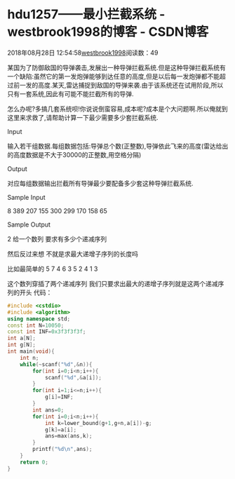 # hdu1257——最小拦截系统 - westbrook1998的博客 - CSDN博客





2018年08月28日 12:54:58[westbrook1998](https://me.csdn.net/westbrook1998)阅读数：49








> 
某国为了防御敌国的导弹袭击,发展出一种导弹拦截系统.但是这种导弹拦截系统有一个缺陷:虽然它的第一发炮弹能够到达任意的高度,但是以后每一发炮弹都不能超过前一发的高度.某天,雷达捕捉到敌国的导弹来袭.由于该系统还在试用阶段,所以只有一套系统,因此有可能不能拦截所有的导弹.  

  怎么办呢?多搞几套系统呗!你说说倒蛮容易,成本呢?成本是个大问题啊.所以俺就到这里来求救了,请帮助计算一下最少需要多少套拦截系统.  

  Input 

  输入若干组数据.每组数据包括:导弹总个数(正整数),导弹依此飞来的高度(雷达给出的高度数据是不大于30000的正整数,用空格分隔)  

  Output 

  对应每组数据输出拦截所有导弹最少要配备多少套这种导弹拦截系统.  

  Sample Input 

  8 389 207 155 300 299 170 158 65 

  Sample Output 

  2
给一个数列 要求有多少个递减序列 

然后反过来想 不就是求最大递增子序列的长度吗 

比如最简单的 5 7 4 6 3 5 2 4 1 3 

这个数列穿插了两个递减序列 我们只要求出最大的递增子序列就是这两个递减序列的开头
代码：

```cpp
#include <cstdio>
#include <algorithm>
using namespace std;
const int N=10050;
const int INF=0x3f3f3f3f;
int a[N];
int g[N];
int main(void){
    int n;
    while(~scanf("%d",&n)){
        for(int i=0;i<n;i++){
            scanf("%d",&a[i]);
        }
        for(int i=1;i<=n;i++){
            g[i]=INF;
        }
        int ans=0;
        for(int i=0;i<n;i++){
            int k=lower_bound(g+1,g+n,a[i])-g;
            g[k]=a[i];
            ans=max(ans,k);
        }
        printf("%d\n",ans);
    }
    return 0;
}
```






